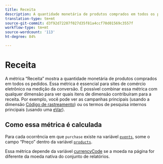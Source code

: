 ```yaml
---
title: Receita
description: A quantidade monetária de produtos comprados em todos os pedidos.
translation-type: tm+mt
source-git-commit: d3f92d72207f027d35f81a4ccf70d01569c3557f
workflow-type: tm+mt
source-wordcount: '113'
ht-degree: 84%

---
```



# Receita

A métrica “Receita” mostra a quantidade monetária de produtos comprados em todos os pedidos. Essa métrica é essencial para sites de comércio eletrônico na medição da conversão. É possível combinar essa métrica com qualquer dimensão para ver quais itens de dimensão contribuíram para a receita. Por exemplo, você pode ver as campanhas principais (usando a dimensão [Código de rastreamento](../dimensions/tracking-code.md)) ou os termos de pesquisa internos principais (usando uma [eVar](../dimensions/evar.md)).

## Como essa métrica é calculada

Para cada ocorrência em que `purchase` existe na variável [`events`](/help/implement/vars/page-vars/events/event-purchase.md), some o campo “Preço” dentro da variável [`products`](/help/implement/vars/page-vars/products.md).

Essa métrica depende da variável [currencyCode](/help/implement/vars/config-vars/currencycode.md) se a moeda na página for diferente da moeda nativa do conjunto de relatórios.
